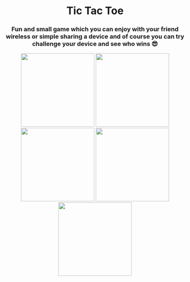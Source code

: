 <h1 align="center">Tic Tac Toe</h1>
<h3 align="center">Fun and small game which you can enjoy with your friend wireless or simple sharing a device and of course you can try challenge your device and see who wins 😎</h3>

<p align="center">
  <img src="" width="200" />
  <img src="" width="200" />
  <img src="" width="200" />
  <img src="" width="200" />
  <img src="" width="200" />
</p>
